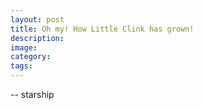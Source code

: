 ```yaml
---
layout: post
title: Oh my! How Little Clink has grown!
description:
image:
category:
tags:
---
```


-- starship
